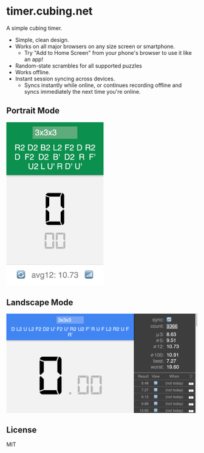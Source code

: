 # timer.cubing.net

A simple cubing timer.

- Simple, clean design.
- Works on all major browsers on any size screen or smartphone.
  - Try "Add to Home Screen" from your phone's browser to use it like an app!
- Random-state scrambles for all supported puzzles
- Works offline.
- Instant session syncing across devices.
  - Syncs instantly while online, or continues recording offline and syncs immediately the next time you're online.

## Portrait Mode

<img width="256" src="./screenshots/mobile.png" alt="timer.cubing.net screenshot: mobile">

## Landscape Mode

<img width="512" src="./screenshots/desktop.png" alt="timer.cubing.net screenshot: Desktop">

## License

MIT
